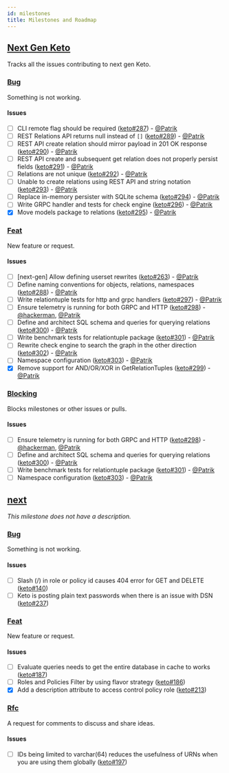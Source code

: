 ```yaml
---
id: milestones
title: Milestones and Roadmap
---
```


## [Next Gen Keto](https://github.com/ory/keto/milestone/3)

Tracks all the issues contributing to next gen Keto.

### [Bug](https://github.com/ory/keto/labels/bug)

Something is not working.

#### Issues

- [ ] CLI remote flag should be required ([keto#287](https://github.com/ory/keto/issues/287)) - [@Patrik](https://github.com/zepatrik)
- [ ] REST Relations API returns null instead of `[]` ([keto#289](https://github.com/ory/keto/issues/289)) - [@Patrik](https://github.com/zepatrik)
- [ ] REST API create relation should mirror payload in 201 OK response ([keto#290](https://github.com/ory/keto/issues/290)) - [@Patrik](https://github.com/zepatrik)
- [ ] REST API create and subsequent get relation does not properly persist fields ([keto#291](https://github.com/ory/keto/issues/291)) - [@Patrik](https://github.com/zepatrik)
- [ ] Relations are not unique ([keto#292](https://github.com/ory/keto/issues/292)) - [@Patrik](https://github.com/zepatrik)
- [ ] Unable to create relations using REST API and string notation ([keto#293](https://github.com/ory/keto/issues/293)) - [@Patrik](https://github.com/zepatrik)
- [ ] Replace in-memory persister with SQLite schema ([keto#294](https://github.com/ory/keto/issues/294)) - [@Patrik](https://github.com/zepatrik)
- [ ] Write GRPC handler and tests for check engine ([keto#296](https://github.com/ory/keto/issues/296)) - [@Patrik](https://github.com/zepatrik)
- [x] Move models package to relations ([keto#295](https://github.com/ory/keto/issues/295)) - [@Patrik](https://github.com/zepatrik)

### [Feat](https://github.com/ory/keto/labels/feat)

New feature or request.

#### Issues

- [ ] [next-gen] Allow defining userset rewrites ([keto#263](https://github.com/ory/keto/issues/263)) - [@Patrik](https://github.com/zepatrik)
- [ ] Define naming conventions for objects, relations, namespaces ([keto#288](https://github.com/ory/keto/issues/288)) - [@Patrik](https://github.com/zepatrik)
- [ ] Write relationtuple tests for http and grpc handlers ([keto#297](https://github.com/ory/keto/issues/297)) - [@Patrik](https://github.com/zepatrik)
- [ ] Ensure telemetry is running for both GRPC and HTTP ([keto#298](https://github.com/ory/keto/issues/298)) - [@hackerman](https://github.com/aeneasr), [@Patrik](https://github.com/zepatrik)
- [ ] Define and architect SQL schema and queries for querying relations ([keto#300](https://github.com/ory/keto/issues/300)) - [@Patrik](https://github.com/zepatrik)
- [ ] Write benchmark tests for relationtuple package ([keto#301](https://github.com/ory/keto/issues/301)) - [@Patrik](https://github.com/zepatrik)
- [ ] Rewrite check engine to search the graph in the other direction ([keto#302](https://github.com/ory/keto/issues/302)) - [@Patrik](https://github.com/zepatrik)
- [ ] Namespace configuration ([keto#303](https://github.com/ory/keto/issues/303)) - [@Patrik](https://github.com/zepatrik)
- [x] Remove support for AND/OR/XOR in GetRelationTuples ([keto#299](https://github.com/ory/keto/issues/299)) - [@Patrik](https://github.com/zepatrik)

### [Blocking](https://github.com/ory/keto/labels/blocking)

Blocks milestones or other issues or pulls.

#### Issues

- [ ] Ensure telemetry is running for both GRPC and HTTP ([keto#298](https://github.com/ory/keto/issues/298)) - [@hackerman](https://github.com/aeneasr), [@Patrik](https://github.com/zepatrik)
- [ ] Define and architect SQL schema and queries for querying relations ([keto#300](https://github.com/ory/keto/issues/300)) - [@Patrik](https://github.com/zepatrik)
- [ ] Write benchmark tests for relationtuple package ([keto#301](https://github.com/ory/keto/issues/301)) - [@Patrik](https://github.com/zepatrik)
- [ ] Namespace configuration ([keto#303](https://github.com/ory/keto/issues/303)) - [@Patrik](https://github.com/zepatrik)

## [next](https://github.com/ory/keto/milestone/2)

_This milestone does not have a description._

### [Bug](https://github.com/ory/keto/labels/bug)

Something is not working.

#### Issues

- [ ] Slash (/) in role or policy id causes 404 error for GET and DELETE ([keto#140](https://github.com/ory/keto/issues/140))
- [ ] Keto is posting plain text passwords when there is an issue with DSN ([keto#237](https://github.com/ory/keto/issues/237))

### [Feat](https://github.com/ory/keto/labels/feat)

New feature or request.

#### Issues

- [ ] Evaluate queries needs to get the entire database in cache to works ([keto#187](https://github.com/ory/keto/issues/187))
- [ ] Roles and Policies Filter by using flavor strategy ([keto#186](https://github.com/ory/keto/issues/186))
- [x] Add a description attribute to access control policy role ([keto#213](https://github.com/ory/keto/issues/213))

### [Rfc](https://github.com/ory/keto/labels/rfc)

A request for comments to discuss and share ideas.

#### Issues

- [ ] IDs being limited to varchar(64) reduces the usefulness of URNs when you are using them globally ([keto#197](https://github.com/ory/keto/issues/197))
